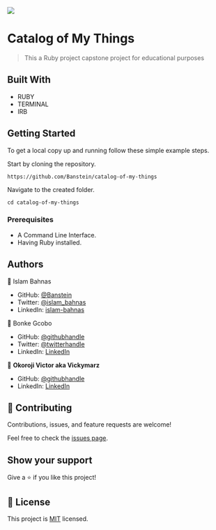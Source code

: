 ![](https://img.shields.io/badge/Microverse-blueviolet)
# Catalog of My Things

> This a Ruby project capstone project for educational purposes

## Built With

- RUBY
- TERMINAL
- IRB

## Getting Started

To get a local copy up and running follow these simple example steps.

Start by cloning the repository.

`https://github.com/Banstein/catalog-of-my-things`

Navigate to the created folder.

`cd catalog-of-my-things`

### Prerequisites

- A Command Line Interface.
- Having Ruby installed.

## Authors

👤 Islam Bahnas

- GitHub: [@Banstein](https://github.com/Banstein)
- Twitter: [@islam_bahnas](https://twitter.com/islam_bahnas)
- LinkedIn: [islam-bahnas](www.linkedin.com/in/islam-bahnas)

👤 Bonke Gcobo

- GitHub: [@githubhandle](https://github.com/bonkegcobo)
- Twitter: [@twitterhandle](https://twitter.com/bonkegcobo)
- LinkedIn: [LinkedIn](https://linkedin.com/in/bonkegcobo)

👤 **Okoroji Victor aka Vickymarz**

- GitHub: [@githubhandle](https://github.com/vickymarz)
- LinkedIn: [LinkedIn](https://www.linkedin.com/in/okoroji-victor-ebube-8791741a0)
## 🤝 Contributing

Contributions, issues, and feature requests are welcome!

Feel free to check the [issues page](../../issues/).

## Show your support

Give a ⭐ if you like this project!

## 📝 License

This project is [MIT](./MIT.md) licensed.
